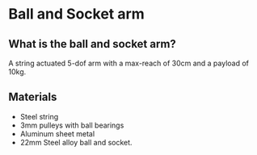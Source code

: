 # Ball and Socket arm

## What is the ball and socket arm?

A string actuated 5-dof arm with a max-reach of 30cm and a payload of 10kg.

## Materials

- Steel string
- 3mm pulleys with ball bearings
- Aluminum sheet metal
- 22mm Steel alloy ball and socket.